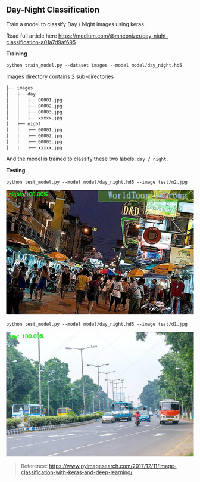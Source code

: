 ## Day-Night Classification

Train a model to classify Day / Night images using keras.

Read full article here https://medium.com/@mneonizer/day-night-classification-a01a7d9af695

**Training**

````
python train_model.py --dataset images --model model/day_night.hd5
````

Images directory contains 2 sub-directories

````
├── images
│   ├── day
│   │   ├── 00001.jpg
│   │   ├── 00002.jpg
│   │   ├── 00003.jpg
│   │   ├── xxxxx.jpg
│   ├── night
│   │   ├── 00001.jpg
│   │   ├── 00002.jpg
│   │   ├── 00003.jpg
│   │   ├── xxxxx.jpg
````

And the model is trained to classify these two labels: ``day / night``.

**Testing**

````
python test_model.py --model model/day_night.hd5 --image test/n2.jpg
````

![](Docs/r1.jpg)

````
python test_model.py --model model/day_night.hd5 --image test/d1.jpg
````

![](Docs/r2.jpg)

> Reference: https://www.pyimagesearch.com/2017/12/11/image-classification-with-keras-and-deep-learning/
